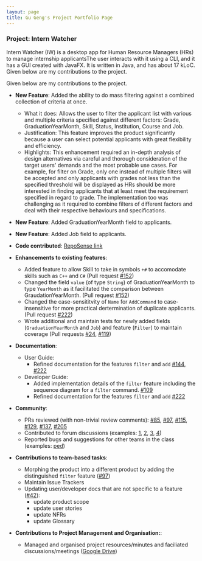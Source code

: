 ```yaml
---
layout: page
title: Gu Geng's Project Portfolio Page
---
```


### Project: Intern Watcher

Intern Watcher (IW) is a desktop app for Human Resource Managers (HRs) to manage internship applicantsThe user interacts with it using a CLI, and it has a GUI created with JavaFX. It is written in Java, and has about 17 kLoC. Given below are my contributions to the project.

Given below are my contributions to the project.

* **New Feature**: Added the ability to do mass filtering against a combined collection of criteria at once.
    * What it does: Allows the user to filter the applicant list with various and multiple criteria specified against different factors: Grade, GraduationYearMonth, Skill, Status, Institution, Course and Job.
    * Justification: This feature improves the product significantly because a user can select potential applicants with great flexibility and efficiency.
    * Highlights: This enhancement required an in-depth analysis of design alternatives via careful and thorough consideration of the target users' demands and the most probable use cases. For example, for filter on Grade, only one instead of multiple filters will be accepted and only applicants with grades not less than the specified threshold will be displayed as HRs should be more interested in finding applicants that at least meet the requirement specified in regard to grade. The implementation too was challenging as it required to combine filters of different factors and deal with their respective behaviours and specifications.

* **New Feature**: Added GraduationYearMonth field to applicants.

* **New Feature**: Added Job field to applicants.

* **Code contributed**: [RepoSense link](https://nus-cs2103-ay2122s1.github.io/tp-dashboard/?search=jackgugz&sort=groupTitle&sortWithin=title&timeframe=commit&mergegroup=&groupSelect=groupByRepos&breakdown=true&checkedFileTypes=docs~functional-code~test-code~other&since=2021-09-17)

* **Enhancements to existing features**:
    * Added feature to allow Skill to take in symbols `+#` to accomodate skills such as `C++` and `C#` (Pull request [\#152](https://github.com/AY2122S1-CS2103T-F12-2/tp/pull/152))
    * Changed the field `value` (of type `String`) of GraduationYearMonth to type `YearMonth` as it facilitated the comparison between GraudationYearMonth. (Pull request [\#152](https://github.com/AY2122S1-CS2103T-F12-2/tp/pull/152))
    * Changed the case-sensititvity of `Name` for `AddCommand` to case-insensitive for more practical dertermination of duplicate applicants. (Pull request [\#222](https://github.com/AY2122S1-CS2103T-F12-2/tp/pull/222))
    * Wrote additional and maintain tests for newly added fields (`GraduationYearMonth` and `Job`) and feature (`Filter`) to maintain coverage (Pull requests [\#24](https://github.com/AY2122S1-CS2103T-F12-2/tp/pull/24), [\#119](https://github.com/AY2122S1-CS2103T-F12-2/tp/pull/119))

* **Documentation**:
    * User Guide:
        * Refined documentation for the features `filter` and `add` [\#144](https://github.com/AY2122S1-CS2103T-F12-2/tp/pull/144), [\#222](https://github.com/AY2122S1-CS2103T-F12-2/tp/pull/222)
    * Developer Guide:
        * Added implementation details of the `filter` feature including the sequence diagram for a `filter` command. [\#109](https://github.com/AY2122S1-CS2103T-F12-2/tp/pull/109)
        * Refined documentation for the features `filter` and `add` [\#222](https://github.com/AY2122S1-CS2103T-F12-2/tp/pull/222)

* **Community**:
    * PRs reviewed (with non-trivial review comments): [\#85](https://github.com/AY2122S1-CS2103T-F12-2/tp/pull/85), [\#97](https://github.com/AY2122S1-CS2103T-F12-2/tp/pull/97), [\#115](https://github.com/AY2122S1-CS2103T-F12-2/tp/pull/115), [\#129](https://github.com/AY2122S1-CS2103T-F12-2/tp/pull/129), [\#137](https://github.com/AY2122S1-CS2103T-F12-2/tp/pull/137), [\#205](https://github.com/AY2122S1-CS2103T-F12-2/tp/pull/205)
    * Contributed to forum discussions (examples: [1](https://github.com/nus-cs2103-AY2122S1/forum/issues/54), [2](https://github.com/nus-cs2103-AY2122S1/forum/issues/308), [3](https://github.com/nus-cs2103-AY2122S1/forum/issues/310), [4](https://github.com/nus-cs2103-AY2122S1/forum/issues/141#issuecomment-960573021))
    * Reported bugs and suggestions for other teams in the class (examples: [ped](https://github.com/jackgugz/ped/issues))

* **Contributions to team-based tasks**:
    * Morphing the product into a different product by adding the distinguished `filter` feature ([\#97](https://github.com/AY2122S1-CS2103T-F12-2/tp/pull/97))
    * Maintain Issue Trackers
    * Updating user/developer docs that are not specific to a feature ([\#42](https://github.com/AY2122S1-CS2103T-F12-2/tp/pull/42)): 
      * update product scope 
      * update user stories
      * update NFRs
      * update Glossary

* **Contributions to Project Management and Organisation:**:
  *  Managed and organised project resources/minutes and faciliated discussions/meetings ([Google Drive](https://drive.google.com/drive/u/0/folders/1jFDuJ2T-VEtskOZSgQ4Ce28nM-mkgGDa))
